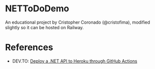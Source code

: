 # NETToDoDemo

An educational project by Cristopher Coronado (@cristofima), modified slightly so it can be hosted on Railway.

# References

- DEV.TO: [Deploy a .NET API to Heroku through GitHub Actions](https://dev.to/cristofima/deploy-a-net-api-to-heroku-through-github-actions-39fg)
